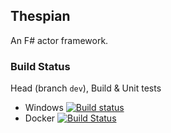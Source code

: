 ## Thespian

An F# actor framework.

### Build Status

Head (branch `dev`), Build & Unit tests

* Windows [![Build status](https://ci.appveyor.com/api/projects/status/m5j2e2lbf1fe3a4k/branch/master?svg=true)](https://ci.appveyor.com/project/nessos/thespian-g27vi)
* Docker [![Build Status](https://travis-ci.org/nessos/Thespian.png?branch=dev)](https://travis-ci.org/nessos/Thespian/branches)
